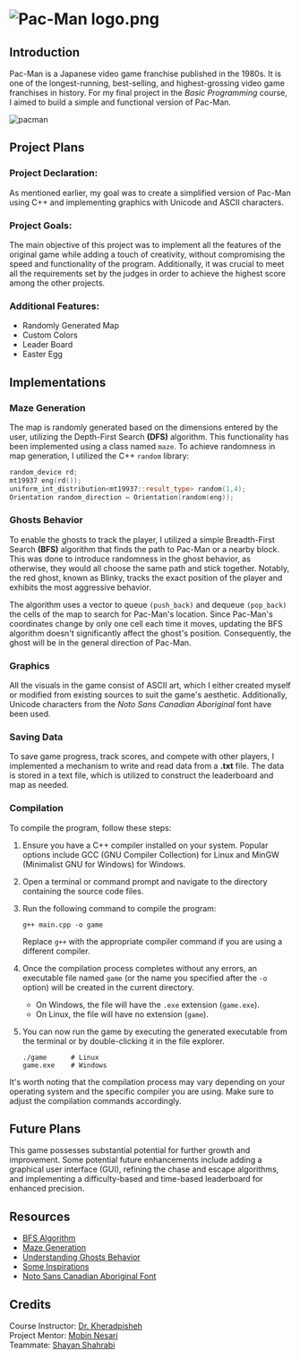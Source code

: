 # ![Pac-Man logo.png](https://upload.wikimedia.org/wikipedia/en/thumb/f/fc/Pac-Man_logo.png/250px-Pac-Man_logo.png)

## Introduction

Pac-Man is a Japanese video game franchise published in the 1980s. It is one of the longest-running, best-selling, and highest-grossing video game franchises in history. For my final project in the *Basic Programming* course, I aimed to build a simple and functional version of Pac-Man.

![pacman](https://github.com/Farid-Karimi/Pac-Man/assets/118434072/47cdcf36-4e38-4127-adfb-030046aaa424)

## Project Plans

### Project Declaration:

As mentioned earlier, my goal was to create a simplified version of Pac-Man using C++ and implementing graphics with Unicode and ASCII characters.

### Project Goals:

The main objective of this project was to implement all the features of the original game while adding a touch of creativity, without compromising the speed and functionality of the program. Additionally, it was crucial to meet all the requirements set by the judges in order to achieve the highest score among the other projects.

### Additional Features:

- Randomly Generated Map
- Custom Colors
- Leader Board
- Easter Egg

## Implementations
### Maze Generation

The map is randomly generated based on the dimensions entered by the user, utilizing the Depth-First Search **(DFS)** algorithm. This functionality has been implemented using a class named `maze`. To achieve randomness in map generation, I utilized the C++ `random` library:

```c++
random_device rd;
mt19937 eng(rd());
uniform_int_distribution<mt19937::result_type> random(1,4);
Orientation random_direction = Orientation(random(eng));
```

### Ghosts Behavior

To enable the ghosts to track the player, I utilized a simple Breadth-First Search **(BFS)** algorithm that finds the path to Pac-Man or a nearby block. This was done to introduce randomness in the ghost behavior, as otherwise, they would all choose the same path and stick together. Notably, the red ghost, known as Blinky, tracks the exact position of the player and exhibits the most aggressive behavior.

The algorithm uses a vector to queue `(push_back)` and dequeue `(pop_back)` the cells of the map to search for Pac-Man's location. Since Pac-Man's coordinates change by only one cell each time it moves, updating the BFS algorithm doesn't significantly affect the ghost's position. Consequently, the ghost will be in the general direction of Pac-Man.

### Graphics

All the visuals in the game consist of ASCII art, which I either created myself or modified from existing sources to suit the game's aesthetic. Additionally, Unicode characters from the *Noto Sans Canadian Aboriginal* font have been used.

### Saving Data

To save game progress, track scores, and compete with other players, I implemented a mechanism to write and read data from a **.txt** file. The data is stored in a text file, which is utilized to construct the leaderboard and map as needed.

### Compilation 

To compile the program, follow these steps:

1. Ensure you have a C++ compiler installed on your system. Popular options include GCC (GNU Compiler Collection) for Linux and MinGW (Minimalist GNU for Windows) for Windows.

1. Open a terminal or command prompt and navigate to the directory containing the source code files.

1. Run the following command to compile the program:

   ```shell
   g++ main.cpp -o game
   ```

   Replace `g++` with the appropriate compiler command if you are using a different compiler.

1. Once the compilation process completes without any errors, an executable file named `game` (or the name you specified after the `-o` option) will be created in the current directory.

   - On Windows, the file will have the `.exe` extension (`game.exe`).
   - On Linux, the file will have no extension (`game`).

1. You can now run the game by executing the generated executable from the terminal or by double-clicking it in the file explorer.

   ```shell
   ./game      # Linux
   game.exe    # Windows
   ```

It's worth noting that the compilation process may vary depending on your operating system and the specific compiler you are using. Make sure to adjust the compilation commands accordingly.

## Future Plans

This game possesses substantial potential for further growth and improvement. Some potential future enhancements include adding a graphical user interface (GUI), refining the chase and escape algorithms, and implementing a difficulty-based and time-based leaderboard for enhanced precision.

## Resources

- [BFS Algorithm](https://www.youtube.com/watch?v=KiCBXu4P-2Y)
- [Maze Generation](https://www.youtube.com/watch?v=Y37-gB83HKE)
- [Understanding Ghosts Behavior](https://gameinternals.com/understanding-pac-man-ghost-behavior)
- [Some Inspirations](https://www.youtube.com/watch?v=vC0d1rDmPBs)
- [Noto Sans Canadian Aboriginal Font](https://fonts.google.com/noto/specimen/Noto+Sans+Canadian+Aboriginal)

## Credits

Course Instructor: [Dr. Kheradpisheh](https://www.linkedin.com/in/saeed-reza-kheradpisheh-7a0b18155/)  
Project Mentor: [Mobin Nesari](https://www.linkedin.com/in/mobin-nesari/)  
Teammate: [Shayan Shahrabi](https://www.linkedin.com/in/shayanshahrabi/)
